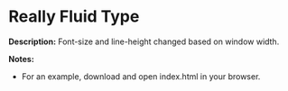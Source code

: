 Really Fluid Type
=================

**Description:** Font-size and line-height changed based on window width.

**Notes:**
* For an example, download and open index.html in your browser.
